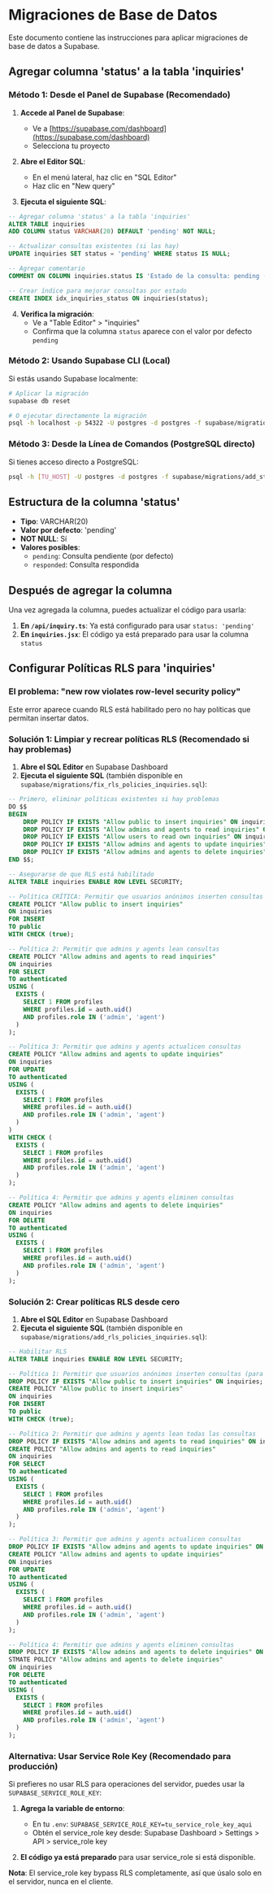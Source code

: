 # Migraciones de Base de Datos

Este documento contiene las instrucciones para aplicar migraciones de base de datos a Supabase.

## Agregar columna 'status' a la tabla 'inquiries'

### Método 1: Desde el Panel de Supabase (Recomendado)

1. **Accede al Panel de Supabase**:
   - Ve a [https://supabase.com/dashboard](https://supabase.com/dashboard)
   - Selecciona tu proyecto

2. **Abre el Editor SQL**:
   - En el menú lateral, haz clic en "SQL Editor"
   - Haz clic en "New query"

3. **Ejecuta el siguiente SQL**:
```sql
-- Agregar columna 'status' a la tabla 'inquiries'
ALTER TABLE inquiries 
ADD COLUMN status VARCHAR(20) DEFAULT 'pending' NOT NULL;

-- Actualizar consultas existentes (si las hay)
UPDATE inquiries SET status = 'pending' WHERE status IS NULL;

-- Agregar comentario
COMMENT ON COLUMN inquiries.status IS 'Estado de la consulta: pending (pendiente) o responded (respondida)';

-- Crear índice para mejorar consultas por estado
CREATE INDEX idx_inquiries_status ON inquiries(status);
```

4. **Verifica la migración**:
   - Ve a "Table Editor" > "inquiries"
   - Confirma que la columna `status` aparece con el valor por defecto `pending`

### Método 2: Usando Supabase CLI (Local)

Si estás usando Supabase localmente:

```bash
# Aplicar la migración
supabase db reset

# O ejecutar directamente la migración
psql -h localhost -p 54322 -U postgres -d postgres -f supabase/migrations/add_status_to_inquiries.sql
```

### Método 3: Desde la Línea de Comandos (PostgreSQL directo)

Si tienes acceso directo a PostgreSQL:

```bash
psql -h [TU_HOST] -U postgres -d postgres -f supabase/migrations/add_status_to_inquiries.sql
```

## Estructura de la columna 'status'

- **Tipo**: VARCHAR(20)
- **Valor por defecto**: 'pending'
- **NOT NULL**: Sí
- **Valores posibles**:
  - `pending`: Consulta pendiente (por defecto)
  - `responded`: Consulta respondida

## Después de agregar la columna

Una vez agregada la columna, puedes actualizar el código para usarla:

1. **En `/api/inquiry.ts`**: Ya está configurado para usar `status: 'pending'`
2. **En `inquiries.jsx`**: El código ya está preparado para usar la columna `status`

## Configurar Políticas RLS para 'inquiries'

### El problema: "new row violates row-level security policy"

Este error aparece cuando RLS está habilitado pero no hay políticas que permitan insertar datos.

### Solución 1: Limpiar y recrear políticas RLS (Recomendado si hay problemas)

1. **Abre el SQL Editor** en Supabase Dashboard
2. **Ejecuta el siguiente SQL** (también disponible en `supabase/migrations/fix_rls_policies_inquiries.sql`):

```sql
-- Primero, eliminar políticas existentes si hay problemas
DO $$ 
BEGIN
    DROP POLICY IF EXISTS "Allow public to insert inquiries" ON inquiries;
    DROP POLICY IF EXISTS "Allow admins and agents to read inquiries" ON inquiries;
    DROP POLICY IF EXISTS "Allow users to read own inquiries" ON inquiries;
    DROP POLICY IF EXISTS "Allow admins and agents to update inquiries" ON inquiries;
    DROP POLICY IF EXISTS "Allow admins and agents to delete inquiries" ON inquiries;
END $$;

-- Asegurarse de que RLS está habilitado
ALTER TABLE inquiries ENABLE ROW LEVEL SECURITY;

-- Política CRÍTICA: Permitir que usuarios anónimos inserten consultas
CREATE POLICY "Allow public to insert inquiries"
ON inquiries
FOR INSERT
TO public
WITH CHECK (true);

-- Política 2: Permitir que admins y agents lean consultas
CREATE POLICY "Allow admins and agents to read inquiries"
ON inquiries
FOR SELECT
TO authenticated
USING (
  EXISTS (
    SELECT 1 FROM profiles
    WHERE profiles.id = auth.uid()
    AND profiles.role IN ('admin', 'agent')
  )
);

-- Política 3: Permitir que admins y agents actualicen consultas
CREATE POLICY "Allow admins and agents to update inquiries"
ON inquiries
FOR UPDATE
TO authenticated
USING (
  EXISTS (
    SELECT 1 FROM profiles
    WHERE profiles.id = auth.uid()
    AND profiles.role IN ('admin', 'agent')
  )
)
WITH CHECK (
  EXISTS (
    SELECT 1 FROM profiles
    WHERE profiles.id = auth.uid()
    AND profiles.role IN ('admin', 'agent')
  )
);

-- Política 4: Permitir que admins y agents eliminen consultas
CREATE POLICY "Allow admins and agents to delete inquiries"
ON inquiries
FOR DELETE
TO authenticated
USING (
  EXISTS (
    SELECT 1 FROM profiles
    WHERE profiles.id = auth.uid()
    AND profiles.role IN ('admin', 'agent')
  )
);
```

### Solución 2: Crear políticas RLS desde cero

1. **Abre el SQL Editor** en Supabase Dashboard
2. **Ejecuta el siguiente SQL** (también disponible en `supabase/migrations/add_rls_policies_inquiries.sql`):

```sql
-- Habilitar RLS
ALTER TABLE inquiries ENABLE ROW LEVEL SECURITY;

-- Política 1: Permitir que usuarios anónimos inserten consultas (para formulario público)
DROP POLICY IF EXISTS "Allow public to insert inquiries" ON inquiries;
CREATE POLICY "Allow public to insert inquiries"
ON inquiries
FOR INSERT
TO public
WITH CHECK (true);

-- Política 2: Permitir que admins y agents lean todas las consultas
DROP POLICY IF EXISTS "Allow admins and agents to read inquiries" ON inquiries;
CREATE POLICY "Allow admins and agents to read inquiries"
ON inquiries
FOR SELECT
TO authenticated
USING (
  EXISTS (
    SELECT 1 FROM profiles
    WHERE profiles.id = auth.uid()
    AND profiles.role IN ('admin', 'agent')
  )
);

-- Política 3: Permitir que admins y agents actualicen consultas
DROP POLICY IF EXISTS "Allow admins and agents to update inquiries" ON inquiries;
CREATE POLICY "Allow admins and agents to update inquiries"
ON inquiries
FOR UPDATE
TO authenticated
USING (
  EXISTS (
    SELECT 1 FROM profiles
    WHERE profiles.id = auth.uid()
    AND profiles.role IN ('admin', 'agent')
  )
);

-- Política 4: Permitir que admins y agents eliminen consultas
DROP POLICY IF EXISTS "Allow admins and agents to delete inquiries" ON inquiries;
STMATE POLICY "Allow admins and agents to delete inquiries"
ON inquiries
FOR DELETE
TO authenticated
USING (
  EXISTS (
    SELECT 1 FROM profiles
    WHERE profiles.id = auth.uid()
    AND profiles.role IN ('admin', 'agent')
  )
);
```

### Alternativa: Usar Service Role Key (Recomendado para producción)

Si prefieres no usar RLS para operaciones del servidor, puedes usar la `SUPABASE_SERVICE_ROLE_KEY`:

1. **Agrega la variable de entorno**:
   - En tu `.env`: `SUPABASE_SERVICE_ROLE_KEY=tu_service_role_key_aqui`
   - Obtén el service_role key desde: Supabase Dashboard > Settings > API > service_role key

2. **El código ya está preparado** para usar service_role si está disponible.

**Nota**: El service_role key bypass RLS completamente, así que úsalo solo en el servidor, nunca en el cliente.

